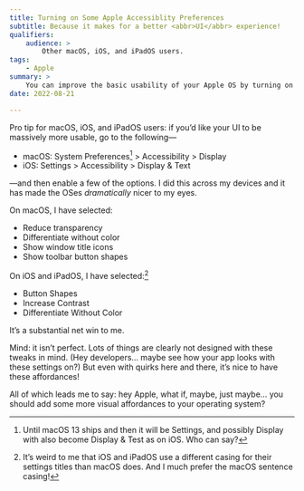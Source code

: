 ```yaml
---
title: Turning on Some Apple Accessiblity Preferences
subtitle: Because it makes for a better <abbr>UI</abbr> experience!
qualifiers:
    audience: >
        Other macOS, iOS, and iPadOS users.
tags:
    - Apple
summary: >
    You can improve the basic usability of your Apple OS by turning on some “accessibility” settings. Here are the ones I turned on.
date: 2022-08-21

---
```


Pro tip for macOS, iOS, and iPadOS users: if you’d like your UI to be massively more usable, go to the following—

- macOS: System Preferences[^until] > Accessibility > Display
- iOS: Settings > Accessibility > Display & Text

—and then enable a few of the options. I did this across my devices and it has made the OSes *dramatically* nicer to my eyes.

On macOS, I have selected:

- Reduce transparency
- Differentiate without color
- Show window title icons
- Show toolbar button shapes

On iOS and iPadOS, I have selected:[^weird]

- Button Shapes
- Increase Contrast
- Differentiate Without Color

It’s a substantial net win to me.

Mind: it isn’t perfect. Lots of things are clearly not designed with these tweaks in mind. (Hey developers… maybe see how your app looks with these settings on?) But even with quirks here and there, it’s nice to have these affordances!

All of which leads me to say: hey Apple, what if, maybe, just maybe… you should add some more visual affordances to your operating system?

[^until]: Until macOS 13 ships and then it will be Settings, and possibly Display with also become Display & Test as on iOS. Who can say?

[^weird]: It’s weird to me that iOS and iPadOS use a different casing for their settings titles than macOS does. And I much prefer the macOS sentence casing!